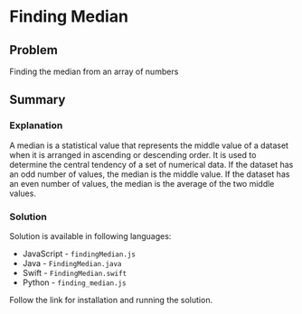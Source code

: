 # Finding Median

## Problem

Finding the median from an array of numbers

## Summary

### Explanation

A median is a statistical value that represents the middle value of a dataset when it is arranged in ascending or descending order. It is used to determine the central tendency of a set of numerical data. If the dataset has an odd number of values, the median is the middle value. If the dataset has an even number of values, the median is the average of the two middle values.

### Solution

Solution is available in following languages:

- JavaScript - `findingMedian.js`
- Java - `FindingMedian.java`
- Swift - `FindingMedian.swift`
- Python - `finding_median.js`

Follow the link for installation and running the solution.
